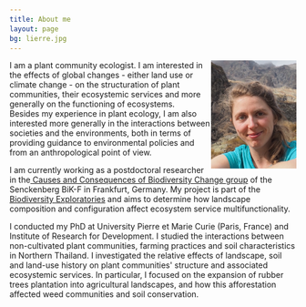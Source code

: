 ```yaml
---
title: About me
layout: page
bg: lierre.jpg
---
```


<img src="/assets/images/me.jpg" alt = "portrait" align = "right" style="width:150px;height:190px">

I am a plant community ecologist. I am  interested in the effects of global changes - either land use or climate change - on the structuration of plant communities, their ecosystemic services and more generally on the functioning of ecosystems.  
Besides my experience in plant ecology, I am also interested more generally in the interactions between societies and the environments, both in terms of providing guidance to environmental policies and from an anthropological point of view.

I am currently working as a postdoctoral researcher in the[ Causes and Consequences of Biodiversity Change  group](http://www.bik-f.de/root/index.php?page_id=1227) of the Senckenberg  BiK-F in Frankfurt, Germany. My project is part of the [Biodiversity Exploratories](http://www.biodiversity-exploratories.de/1/home/) and aims to determine how landscape composition and configuration affect ecosystem service multifunctionality. 

I conducted my PhD at University Pierre et Marie Curie (Paris, France) and Institute of Research for Development. I studied the interactions between non-cultivated plant communities, farming practices and soil characteristics in Northern Thailand. I investigated the relative effects of landscape, soil and land-use history on plant communities' structure and associated ecosystemic services. In particular, I focused on the expansion of rubber trees plantation into agricultural landscapes, and how this afforestation affected weed communities and soil conservation.